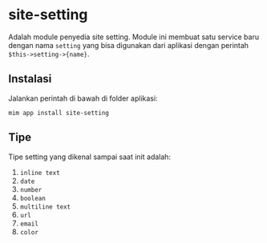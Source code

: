 # site-setting

Adalah module penyedia site setting. Module ini membuat satu service baru dengan nama
`setting` yang bisa digunakan dari aplikasi dengan perintah `$this->setting->{name}`.

## Instalasi

Jalankan perintah di bawah di folder aplikasi:

```
mim app install site-setting
```

## Tipe

Tipe setting yang dikenal sampai saat init adalah:

1. `inline text`
1. `date`
1. `number`
1. `boolean`
1. `multiline text`
1. `url`
1. `email`
1. `color`
